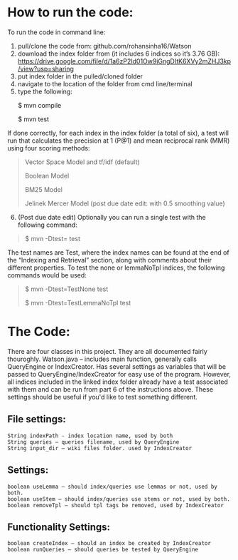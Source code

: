 # How to run the code:
To run the code in command line:
1) pull/clone the code from: github.com/rohansinha16/Watson
2) download the index folder from (it includes 6 indices so it’s 3.76 GB): https://drive.google.com/file/d/1a6zP2Id01Ow9iGngDItK6XVy2mZHJ3kp/view?usp=sharing
3) put index folder in the pulled/cloned folder
4) navigate to the location of the folder from cmd line/terminal
5) type the following:
    <p>$ mvn compile</p>
    <p>$ mvn test</p>
If done correctly, for each index in the index folder (a total of six), a test will run that calculates the precision at 1 (P@1) and mean reciprocal rank (MMR) using four scoring methods:
<blockquote>
	<p>Vector Space Model and tf/idf (default)</p>
	<p>Boolean Model</p>
	<p>BM25 Model</p>
	<p>Jelinek Mercer Model (post due date edit: with 0.5 smoothing value)</p>
</blockquote>

6) (Post due date edit) Optionally you can run a single test with the following command:
<blockquote>
	<p>$ mvn -Dtest=<TestName> test</p>
</blockquote>
The test names are Test<Capitalized Index Name>, where the index names can be found at the end of the “Indexing and Retrieval” section, along with comments about their different properties. To test the none or lemmaNoTpl indices, the following commands would be used:
<blockquote>
	<p>$ mvn -Dtest=TestNone test</p>
	<p>$ mvn -Dtest=TestLemmaNoTpl test</p>
</blockquote>

# The Code:
There are four classes in this project. They are all documented fairly thouroghly.
Watson.java – includes main function, generally calls QueryEngine or IndexCreator. Has several settings as variables that will be passed to QueryEngine/IndexCreator for easy use of the program. However, all indices included in the linked index folder already have a test associated with them and can be run from part 6 of the instructions above. These settings should be useful if you'd like to test something different.
## File settings:
	String indexPath - index location name, used by both
	String queries – queries filename, used by QueryEngine
	String input_dir – wiki files folder. used by IndexCreator
## Settings:
	boolean useLemma – should index/queries use lemmas or not, used by both.
	boolean useStem – should index/queries use stems or not, used by both.
	boolean removeTpl – should tpl tags be removed, used by IndexCreator
## Functionality Settings:
	boolean createIndex – should an index be created by IndexCreator
	boolean runQueries – should queries be tested by QueryEngine
